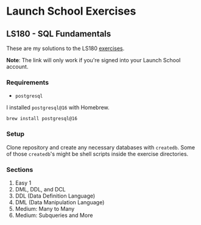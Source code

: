 # Launch School Exercises

## LS180 - SQL Fundamentals

These are my solutions to the LS180
[exercises](https://launchschool.com/exercises?track=javascript#javascript-ls180_sql_fundamentals).

__Note__: The link will only work if you're signed into your Launch School
account.

### Requirements

- `postgresql`

I installed `postgresql@16` with Homebrew.

```shell
brew install postgresql@16
```

### Setup

Clone repository and create any necessary databases with `createdb`. Some of
those `createdb`'s might be shell scripts inside the exercise directories.

### Sections

1. Easy 1
2. DML, DDL, and DCL
3. DDL (Data Definition Language)
4. DML (Data Manipulation Language)
5. Medium: Many to Many
6. Medium: Subqueries and More
